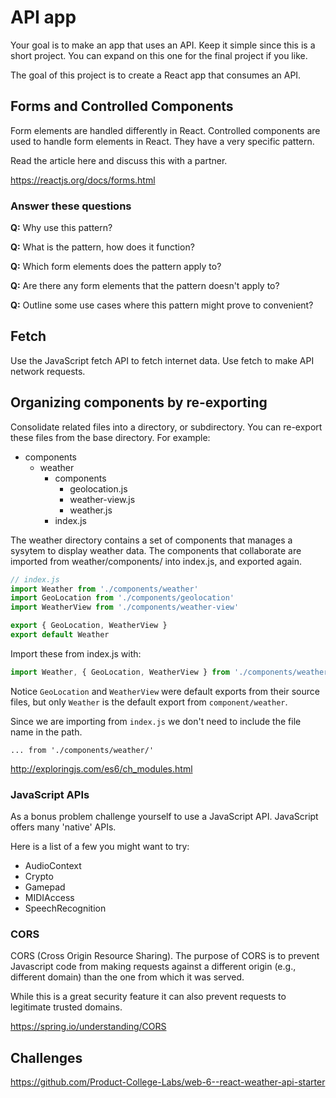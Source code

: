 # API app

Your goal is to make an app that uses an API. Keep it simple since 
this is a short project. You can expand on this one for the final
project if you like. 

The goal of this project is to create a React app that consumes
an API. 

## Forms and Controlled Components

Form elements are handled differently in React. Controlled components
are used to handle form elements in React. They have a very specific 
pattern. 

Read the article here and discuss this with a partner. 

https://reactjs.org/docs/forms.html

### Answer these questions

**Q:** Why use this pattern? 

**Q:** What is the pattern, how does it function? 

**Q:** Which form elements does the pattern apply to? 

**Q:** Are there any form elements that the pattern doesn't apply to? 

**Q:** Outline some use cases where this pattern might prove to convenient?

## Fetch 

Use the JavaScript fetch API to fetch internet data. Use fetch to make 
API network requests. 

## Organizing components by re-exporting

Consolidate related files into a directory, or subdirectory. You can 
re-export these files from the base directory. For example: 

- components 
  - weather 
    - components 
      - geolocation.js
      - weather-view.js
      - weather.js
    - index.js
    
The weather directory contains a set of components that 
manages a sysytem to display weather data. The components 
that collaborate are imported from weather/components/ into
index.js, and exported again. 

```JavaScript
// index.js
import Weather from './components/weather'
import GeoLocation from './components/geolocation'
import WeatherView from './components/weather-view'

export { GeoLocation, WeatherView }
export default Weather
```

Import these from index.js with:

```JavaScript
import Weather, { GeoLocation, WeatherView } from './components/weather/'
```

Notice `GeoLocation` and `WeatherView` were default exports from 
their source files, but only `Weather` is the default export from 
`component/weather`.

Since we are importing from `index.js` we don't need to include the file 
name in the path. 

`... from './components/weather/'`

http://exploringjs.com/es6/ch_modules.html

### JavaScript APIs 

As a bonus problem challenge yourself to use a JavaScript API. 
JavaScript offers many 'native' APIs. 

Here is a list of a few you might want to try: 

- AudioContext
- Crypto
- Gamepad
- MIDIAccess
- SpeechRecognition

### CORS

CORS (Cross Origin Resource Sharing). The purpose of CORS is to 
prevent Javascript code from making requests against a different origin 
(e.g., different domain) than the one from which it was served.

While this is a great security feature it can also prevent requests to 
legitimate trusted domains. 

https://spring.io/understanding/CORS

## Challenges 

https://github.com/Product-College-Labs/web-6--react-weather-api-starter






